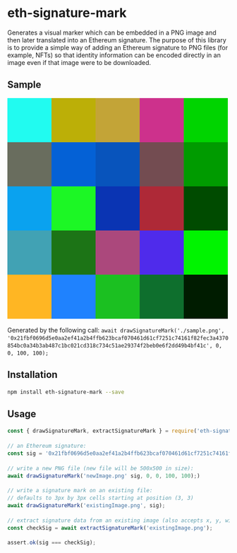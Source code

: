 # eth-signature-mark
Generates a visual marker which can be embedded in a PNG image and then later translated into an Ethereum signature. The purpose of this library is to provide a simple way of adding an Ethereum signature to PNG files (for example, NFTs) so that identity information can be encoded directly in an image even if that image were to be downloaded.

## Sample

![Sample Signature Mark](https://raw.githubusercontent.com/stevenmhunt/eth-signature-mark/main/sample.png)

Generated by the following call: `await drawSignatureMark('./sample.png', '0x21fbf0696d5e0aa2ef41a2b4ffb623bcaf070461d61cf7251c74161f82fec3a4370854bc0a34b3ab487c1bc021cd318c734c51ae29374f2beb0e6f2dd49b4bf41c', 0, 0, 100, 100);`

## Installation
```bash
npm install eth-signature-mark --save
```

## Usage
```javascript
const { drawSignatureMark, extractSignatureMark } = require('eth-signature-mark');

// an Ethereum signature:
const sig = '0x21fbf0696d5e0aa2ef41a2b4ffb623bcaf070461d61cf7251c74161f82fec3a4370854bc0a34b3ab487c1bc021cd318c734c51ae29374f2beb0e6f2dd49b4bf41c';

// write a new PNG file (new file will be 500x500 in size):
await drawSignatureMark('newImage.png' sig, 0, 0, 100, 100);)

// write a signature mark on an existing file:
// defaults to 3px by 3px cells starting at position (3, 3)
await drawSignatureMark('existingImage.png', sig);

// extract signature data from an existing image (also accepts x, y, width, height parameters).
const checkSig = await extractSignatureMark('existingImage.png');

assert.ok(sig === checkSig);
```